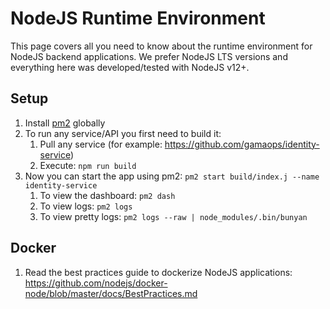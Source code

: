 # NodeJS Runtime Environment

This page covers all you need to know about the runtime environment for NodeJS backend applications. We prefer NodeJS LTS versions and everything here was developed/tested with NodeJS v12+.

## Setup

1. Install [pm2](http://pm2.keymetrics.io/) globally
2. To run any service/API you first need to build it:
   1. Pull any service (for example: https://github.com/gamaops/identity-service)
   2. Execute: `npm run build`
3. Now you can start the app using pm2: `pm2 start build/index.j --name identity-service`
   1. To view the dashboard: `pm2 dash`
   2. To view logs: `pm2 logs`
   3. To view pretty logs: `pm2 logs --raw | node_modules/.bin/bunyan`

## Docker

1. Read the best practices guide to dockerize NodeJS applications: https://github.com/nodejs/docker-node/blob/master/docs/BestPractices.md
